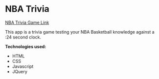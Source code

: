 # NBA Trivia
[NBA Trivia Game Link](http://floating-wave-19457.herokuapp.com/)

This app is a trivia game testing your NBA Basketball knowledge against a :24 second clock.

__Technologies used:__
* HTML
* CSS
* Javascript
* JQuery